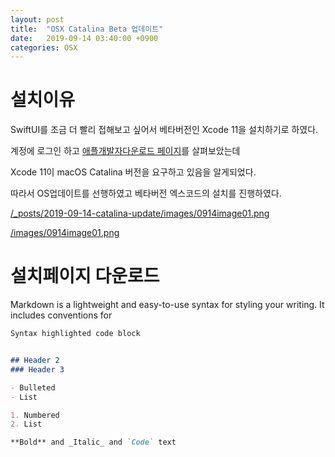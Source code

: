 ```yaml
---
layout: post
title:  "OSX Catalina Beta 업데이트"
date:   2019-09-14 03:40:00 +0900
categories: OSX
---
```


# 설치이유
SwiftUI를 조금 더 빨리 접해보고 싶어서 베타버전인 Xcode 11을 설치하기로 하였다.

계정에 로그인 하고 [애플개발자다운로드 페이지](https://developer.apple.com/download/)를 살펴보았는데 

Xcode 11이 macOS Catalina 버전을 요구하고 있음을 알게되었다.

따라서 OS업데이트를 선행하였고 베타버전 엑스코드의 설치를 진행하였다.

[/_posts/2019-09-14-catalina-update/images/0914image01.png](/_posts/2019-09-14-catalina-update/images/0914image01.png)

[/images/0914image01.png](./images/0914image01.png)


# 설치페이지 다운로드

Markdown is a lightweight and easy-to-use syntax for styling your writing. It includes conventions for

```markdown
Syntax highlighted code block


## Header 2
### Header 3

- Bulleted
- List

1. Numbered
2. List

**Bold** and _Italic_ and `Code` text

